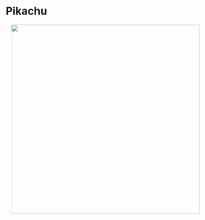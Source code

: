 # Pikachu
<a href="https://telegra.ph/file/beb69f3cf12086c189e74.jpg" imageanchor="1" style="margin-left: 1em; margin-right: 1em;"><img border="0" data-original-height="500" data-original-width="500" height="500" src="https://telegra.ph/file/beb69f3cf12086c189e74.jpg" width="500" /></a></div>
